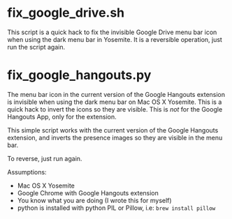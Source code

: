 fix_google_drive.sh
=========================
This script is a quick hack to fix the invisible Google Drive menu bar icon when using the dark menu bar in Yosemite. It is a reversible operation, just run the script again.


fix_google_hangouts.py
=========================
The menu bar icon in the current version of the Google Hangouts extension is invisible when using the
dark menu bar on Mac OS X Yosemite. This is a quick hack to invert the icons so they are visible. This is *not* for the Google Hangouts App, only for the extension.

This simple script works with the current version of the Google Hangouts extension, and inverts the 
presence images so they are visible in the menu bar. 

To reverse, just run again. 

Assumptions:
<ul>
<li>Mac OS X Yosemite
<li>Google Chrome with Google Hangouts extension
<li>You know what you are doing (I wrote this for myself)
<li>python is installed with python PIL or Pillow, i.e:
</ol>
<code>brew install pillow</code>
